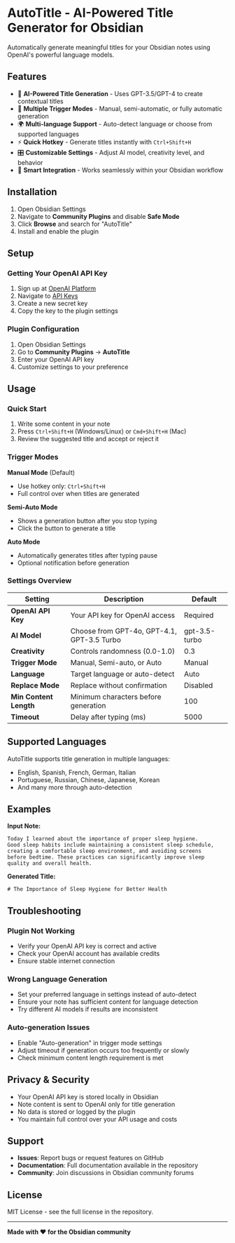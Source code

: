 # AutoTitle - AI-Powered Title Generator for Obsidian

Automatically generate meaningful titles for your Obsidian notes using OpenAI's powerful language models.

## Features

- 🤖 **AI-Powered Title Generation** - Uses GPT-3.5/GPT-4 to create contextual titles
- 🔄 **Multiple Trigger Modes** - Manual, semi-automatic, or fully automatic generation
- 🌍 **Multi-language Support** - Auto-detect language or choose from supported languages
- ⚡ **Quick Hotkey** - Generate titles instantly with `Ctrl+Shift+H`
- 🎛️ **Customizable Settings** - Adjust AI model, creativity level, and behavior
- 📝 **Smart Integration** - Works seamlessly within your Obsidian workflow

## Installation

1. Open Obsidian Settings
2. Navigate to **Community Plugins** and disable **Safe Mode**
3. Click **Browse** and search for "AutoTitle"
4. Install and enable the plugin

## Setup

### Getting Your OpenAI API Key

1. Sign up at [OpenAI Platform](https://platform.openai.com/)
2. Navigate to [API Keys](https://platform.openai.com/api-keys)
3. Create a new secret key
4. Copy the key to the plugin settings

### Plugin Configuration

1. Open Obsidian Settings
2. Go to **Community Plugins** → **AutoTitle**
3. Enter your OpenAI API key
4. Customize settings to your preference

## Usage

### Quick Start
1. Write some content in your note
2. Press `Ctrl+Shift+H` (Windows/Linux) or `Cmd+Shift+H` (Mac)
3. Review the suggested title and accept or reject it

### Trigger Modes

**Manual Mode** (Default)
- Use hotkey only: `Ctrl+Shift+H`
- Full control over when titles are generated

**Semi-Auto Mode**
- Shows a generation button after you stop typing
- Click the button to generate a title

**Auto Mode**
- Automatically generates titles after typing pause
- Optional notification before generation

### Settings Overview

| Setting | Description | Default |
|---------|-------------|---------|
| **OpenAI API Key** | Your API key for OpenAI access | Required |
| **AI Model** | Choose from GPT-4o, GPT-4.1, GPT-3.5 Turbo | gpt-3.5-turbo |
| **Creativity** | Controls randomness (0.0-1.0) | 0.3 |
| **Trigger Mode** | Manual, Semi-auto, or Auto | Manual |
| **Language** | Target language or auto-detect | Auto |
| **Replace Mode** | Replace without confirmation | Disabled |
| **Min Content Length** | Minimum characters before generation | 100 |
| **Timeout** | Delay after typing (ms) | 5000 |

## Supported Languages

AutoTitle supports title generation in multiple languages:
- English, Spanish, French, German, Italian
- Portuguese, Russian, Chinese, Japanese, Korean
- And many more through auto-detection

## Examples

**Input Note:**
```
Today I learned about the importance of proper sleep hygiene. 
Good sleep habits include maintaining a consistent sleep schedule, 
creating a comfortable sleep environment, and avoiding screens 
before bedtime. These practices can significantly improve sleep 
quality and overall health.
```

**Generated Title:**
```
# The Importance of Sleep Hygiene for Better Health
```

## Troubleshooting

### Plugin Not Working
- Verify your OpenAI API key is correct and active
- Check your OpenAI account has available credits
- Ensure stable internet connection

### Wrong Language Generation
- Set your preferred language in settings instead of auto-detect
- Ensure your note has sufficient content for language detection
- Try different AI models if results are inconsistent

### Auto-generation Issues
- Enable "Auto-generation" in trigger mode settings
- Adjust timeout if generation occurs too frequently or slowly
- Check minimum content length requirement is met

## Privacy & Security

- Your OpenAI API key is stored locally in Obsidian
- Note content is sent to OpenAI only for title generation
- No data is stored or logged by the plugin
- You maintain full control over your API usage and costs

## Support

- **Issues**: Report bugs or request features on GitHub
- **Documentation**: Full documentation available in the repository
- **Community**: Join discussions in Obsidian community forums

## License

MIT License - see the full license in the repository.

---

**Made with ❤️ for the Obsidian community**